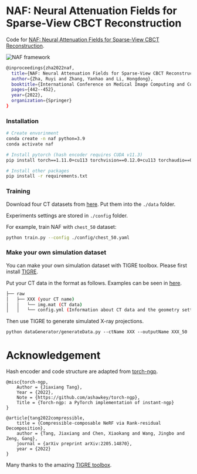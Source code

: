 # NAF: Neural Attenuation Fields for Sparse-View CBCT Reconstruction

Code for [NAF: Neural Attenuation Fields for Sparse-View CBCT Reconstruction](https://arxiv.org/abs/2209.14540).

![NAF framework](framework.png)

```sh
@inproceedings{zha2022naf,
  title={NAF: Neural Attenuation Fields for Sparse-View CBCT Reconstruction},
  author={Zha, Ruyi and Zhang, Yanhao and Li, Hongdong},
  booktitle={International Conference on Medical Image Computing and Computer-Assisted Intervention},
  pages={442--452},
  year={2022},
  organization={Springer}
}
```

### Installation

``` sh
# Create envorinment
conda create -n naf python=3.9
conda activate naf

# Install pytorch (hash encoder requires CUDA v11.3)
pip install torch==1.11.0+cu113 torchvision==0.12.0+cu113 torchaudio==0.11.0 --extra-index-url https://download.pytorch.org/whl/cu113

# Install other packages
pip install -r requirements.txt
```

### Training

Download four CT datasets from [here](https://drive.google.com/drive/folders/1BJYR4a4iHpfFFOAdbEe5O_7Itt1nukJd?usp=sharing). Put them into the `./data` folder.

Experiments settings are stored in `./config` folder.

For example, train NAF with `chest_50` dataset:

``` sh
python train.py --config ./config/chest_50.yaml
```

### Make your own simulation dataset

You can make your own simulation dataset with TIGRE toolbox. Please first install [TIGRE](https://github.com/CERN/TIGRE).

Put your CT data in the format as follows. Examples can be seen in [here](https://drive.google.com/drive/folders/1BJYR4a4iHpfFFOAdbEe5O_7Itt1nukJd?usp=sharing).

```sh
├── raw                                                                                                       
│   ├── XXX (your CT name)
│   │   └── img.mat (CT data)
│   │   └── config.yml (Information about CT data and the geometry setting of CT scanner)
```

Then use TIGRE to generate simulated X-ray projections.

```
python dataGenerator/generateData.py --ctName XXX --outputName XXX_50
```

# Acknowledgement

Hash encoder and code structure are adapted from [torch-ngp](https://github.com/ashawkey/torch-ngp.git).

```
@misc{torch-ngp,
    Author = {Jiaxiang Tang},
    Year = {2022},
    Note = {https://github.com/ashawkey/torch-ngp},
    Title = {Torch-ngp: a PyTorch implementation of instant-ngp}
}

@article{tang2022compressible,
    title = {Compressible-composable NeRF via Rank-residual Decomposition},
    author = {Tang, Jiaxiang and Chen, Xiaokang and Wang, Jingbo and Zeng, Gang},
    journal = {arXiv preprint arXiv:2205.14870},
    year = {2022}
}
```

Many thanks to the amazing [TIGRE toolbox](https://github.com/CERN/TIGRE.git).

